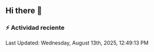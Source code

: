 ## Hi there 👋

### :zap: Actividad reciente
<!--RECENT_ACTIVITY:start-->
<!--RECENT_ACTIVITY:end-->
<!--RECENT_ACTIVITY:last_update-->
Last Updated: Wednesday, August 13th, 2025, 12:49:13 PM
<!--RECENT_ACTIVITY:last_update_end-->

<!--
**ejshcode/ejshcode** is a ✨ _special_ ✨ repository because its `README.md` (this file) appears on your GitHub profile.

Here are some ideas to get you started:

- 🔭 I’m currently working on ...
- 🌱 I’m currently learning ...
- 👯 I’m looking to collaborate on ...
- 🤔 I’m looking for help with ...
- 💬 Ask me about ...
- 📫 How to reach me: ...
- 😄 Pronouns: ...
- ⚡ Fun fact: ...
-->
